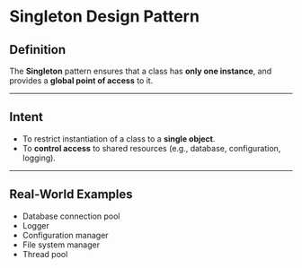 # Singleton Design Pattern

## Definition

The **Singleton** pattern ensures that a class has **only one instance**, and provides a **global point of access** to it.

---

## Intent

- To restrict instantiation of a class to a **single object**.
- To **control access** to shared resources (e.g., database, configuration, logging).

---

## Real-World Examples

- Database connection pool
- Logger
- Configuration manager
- File system manager
- Thread pool